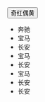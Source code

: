 <!DOCTYPE html>
<html lang="en">
<head>
    <meta charset="UTF-8">
    <title>Title</title>
</head>
<body>
<input type="button" value="奇红偶黄" id="bian">
<ul id="uu">
    <li>奔驰</li>
    <li>宝马</li>
    <li>长安</li>
    <li>宝马</li>
    <li>长安</li>
    <li>宝马</li>
    <li>长安</li>
    <li>长安</li>
</ul>

<script>
    document.getElementById("bian").onclick=function () {
        var list=document.getElementById("uu").getElementsByTagName("li");
        for(var i=0;i<list.length;i++){
            // if(i%2==0){
            //     list[i].style.backgroundColor="yellow";
            // }else{
            //     list[i].style.backgroundColor="red";
            // }
            list[i].style.backgroundColor=i%2==0?"yellow":"red"
        }
    }

</script>

</body>
</html>